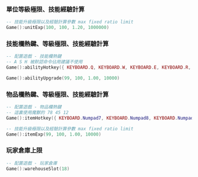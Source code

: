 ### 單位等級極限、技能經驗計算

```lua
-- 技能升級極限以及經驗計算參數 max fixed ratio limit
Game():unitExp(100, 100, 1.20, 1000000)
```

### 技能欄熱鍵、等級極限、技能經驗計算

```lua
-- 配置遊戲 - 技能欄熱鍵
-- A S H 被默認命令佔用建議不使用
Game():abilityHotkey({ KEYBOARD.Q, KEYBOARD.W, KEYBOARD.E, KEYBOARD.R, KEYBOARD.D, KEYBOARD.F, KEYBOARD.C, KEYBOARD.V })

Game():abilityUpgrade(99, 100, 1.00, 10000)
```

### 物品欄熱鍵、等級極限、技能經驗計算

```lua
-- 配置遊戲 - 物品欄熱鍵
-- 這裏使用魔獸的 78 45 12
Game():itemHotkey({ KEYBOARD.Numpad7, KEYBOARD.Numpad8, KEYBOARD.Numpad4, KEYBOARD.Numpad5, KEYBOARD.Numpad1, KEYBOARD.Numpad2 })

-- 技能升級極限以及經驗計算參數 max fixed ratio limit
Game():itemExp(99, 100, 1.00, 10000)
```

### 玩家倉庫上限

```lua
-- 配置遊戲 - 玩家倉庫
Game():warehouseSlot(18)
```
